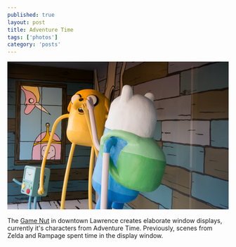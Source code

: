 ```yaml
---
published: true
layout: post
title: Adventure Time
tags: ['photos']
category: 'posts'
---
```


![Adventure Time](/media/2013/20130628-6280906-600px.jpg)

The [Game Nut](http://www.game-nut.com/) in downtown Lawrence creates
elaborate window displays, currently it's characters from Adventure
Time. Previously, scenes from Zelda and Rampage spent time in the
display window.


